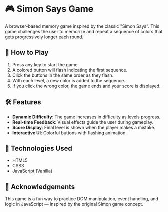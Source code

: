 # 🎮 Simon Says Game

A browser-based memory game inspired by the classic "Simon Says". This game challenges the user to memorize and repeat a sequence of colors that gets progressively longer each round.

## 🧠 How to Play

1. Press any key to start the game.
2. A colored button will flash indicating the first sequence.
3. Click the buttons in the same order as they flash.
4. With each level, a new color is added to the sequence.
5. If you click the wrong color, the game ends and your score is displayed.

## 🛠️ Features

- **Dynamic Difficulty**: The game increases in difficulty as levels progress.
- **Real-time Feedback**: Visual effects guide the user during gameplay.
- **Score Display**: Final level is shown when the player makes a mistake.
- **Interactive UI**: Colorful buttons with flashing animation.


## 🔧 Technologies Used

- HTML5
- CSS3
- JavaScript (Vanilla)


## 🙌 Acknowledgements

This game is a fun way to practice DOM manipulation, event handling, and logic in JavaScript — inspired by the original Simon game concept.



